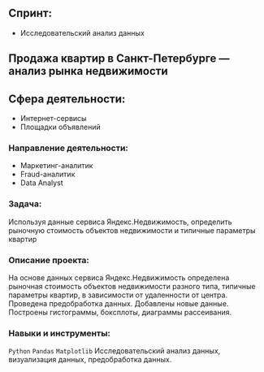 ## Спринт:
- Исследовательский анализ данных

## Продажа квартир в Санкт-Петербурге — анализ рынка недвижимости


## Сфера деятельности:
- Интернет-сервисы
- Площадки объявлений

### Направление деятельности:
- Маркетинг-аналитик
- Fraud-аналитик
- Data Analyst

### Задача:
Используя данные сервиса Яндекс.Недвижимость, определить рыночную стоимость объектов недвижимости и типичные параметры квартир

### Описание проекта:
На основе данных сервиса Яндекс.Недвижимость определена рыночная стоимость
объектов недвижимости разного типа, типичные параметры квартир, в зависимости от
удаленности от центра. Проведена предобработка данных. Добавлены новые данные.
Построены гистограммы, боксплоты, диаграммы рассеивания.

### Навыки и инструменты:

`Python`
`Pandas`
`Matplotlib`
Исследовательский анализ данных, визуализация данных, предобработка данных.
